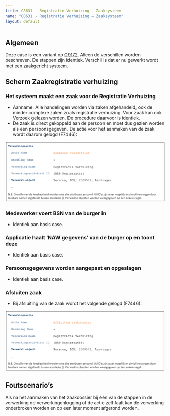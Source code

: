 ```yaml
---
title: C8631 - Registratie Verhuizing – Zaaksysteem
name: "C8631 - Registratie Verhuizing – Zaaksysteem"
layout: default
---
```

## Algemeen
Deze case is een variant op [C9172](./9172.md). Alleen de verschillen worden beschreven.
De stappen zijn identiek. Verschil is dat er nu gewerkt wordt met een zaakgericht systeem. 

## Scherm Zaakregistratie verhuizing
### Het systeem maakt een zaak voor de Registratie Verhuizing
- Aanname: Alle handelingen worden via zaken afgehandeld, ook de minder complexe zaken zoals registratie verhuizing. Voor zaak kan ook Verzoek gelezen worden. De procedure daarvoor is identiek.
- De zaak is direct gekoppeld aan de persoon en moet dus gezien worden als een persoonsgegeven. De actie voor het aanmaken van de zaak wordt daarom gelogd (F7446):

<img src="./_assets/8631_1.png" alt="" width="700"/>

### Medewerker voert BSN van de burger in
- Identiek aan basis case.

### Applicatie haalt ‘NAW gegevens’ van de burger op en toont deze
- Identiek aan basis case.

### Persoonsgegevens worden aangepast en opgeslagen
- Identiek aan basis case.

### Afsluiten zaak
- Bij afsluiting van de zaak wordt het volgende gelogd (F7446):
    
<img src="./_assets/8631_2.png" alt="" width="700"/>

## Foutscenario’s
Als na het aanmaken van het zaakdossier bij één van de stappen in de verwerking de verwerkingenlogging of de actie zelf faalt kan de verwerking onderbroken worden en op een later moment afgerond worden.
